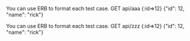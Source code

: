 You can use ERB to format each test case.
GET
api/aaa
{:id=>12}
{"id": 12, "name": "rick"}





You can use ERB to format each test case.
GET
api/zzz
{:id=>12}
{"id": 12, "name": "rick"}





